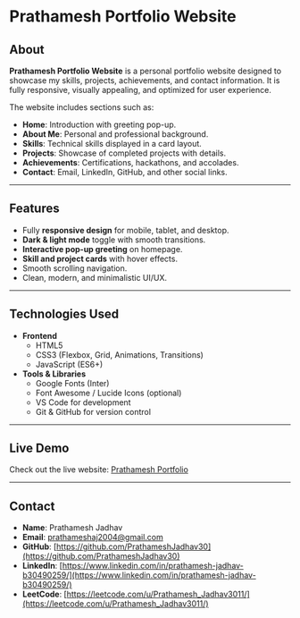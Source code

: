 # Prathamesh Portfolio Website

## About
**Prathamesh Portfolio Website** is a personal portfolio website designed to showcase my skills, projects, achievements, and contact information. It is fully responsive, visually appealing, and optimized for user experience.  

The website includes sections such as:
- **Home**: Introduction with greeting pop-up.
- **About Me**: Personal and professional background.
- **Skills**: Technical skills displayed in a card layout.
- **Projects**: Showcase of completed projects with details.
- **Achievements**: Certifications, hackathons, and accolades.
- **Contact**: Email, LinkedIn, GitHub, and other social links.

---

## Features
- Fully **responsive design** for mobile, tablet, and desktop.
- **Dark & light mode** toggle with smooth transitions.
- **Interactive pop-up greeting** on homepage.
- **Skill and project cards** with hover effects.
- Smooth scrolling navigation.
- Clean, modern, and minimalistic UI/UX.

---

## Technologies Used
- **Frontend**
  - HTML5
  - CSS3 (Flexbox, Grid, Animations, Transitions)
  - JavaScript (ES6+)
- **Tools & Libraries**
  - Google Fonts (Inter)
  - Font Awesome / Lucide Icons (optional)
  - VS Code for development
  - Git & GitHub for version control

---

## Live Demo
Check out the live website: [Prathamesh Portfolio](https://prathameshjadhav30.github.io/Prathamesh-Portfolio-Website/)  

---

## Contact
- **Name**: Prathamesh Jadhav  
- **Email**: [prathameshaj2004@gmail.com](mailto:prathameshaj2004@gmail.com)  
- **GitHub**: [https://github.com/PrathameshJadhav30](https://github.com/PrathameshJadhav30)  
- **LinkedIn**: [https://www.linkedin.com/in/prathamesh-jadhav-b30490259/](https://www.linkedin.com/in/prathamesh-jadhav-b30490259/)  
- **LeetCode**: [https://leetcode.com/u/Prathamesh_Jadhav3011/](https://leetcode.com/u/Prathamesh_Jadhav3011/)  
